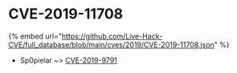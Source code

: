 # CVE-2019-11708
{% embed url="https://github.com/Live-Hack-CVE/full_database/blob/main/cves/2019/CVE-2019-11708.json" %}

* Sp0pielar ~> [CVE-2019-9791](https://www.alice-snow.ru/2019/database/cve-2019-11708/cve-2019-9791-sp0pielar)